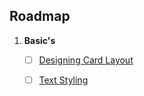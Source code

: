
  
  ## Roadmap

1. **Basic's**
    - [ ] [Designing Card Layout ](https://github.com/Mimo2k/Android-Development/tree/main/jetpack%20Compose/1.Designing%20card%20layout's)
    - [ ] [Text Styling ](https://github.com/Mimo2k/Android-Development/tree/main/jetpack%20Compose/2.Text%20Styling)
       
     

